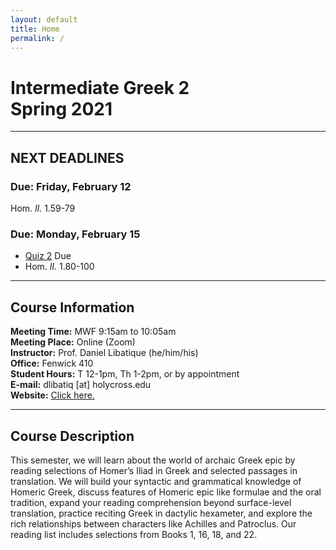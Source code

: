 ```yaml
---
layout: default
title: Home
permalink: /
---
```


# Intermediate Greek 2<br>Spring 2021

***

## NEXT DEADLINES

### Due: Friday, February 12
Hom. *Il.* 1.59-79

### Due: Monday, February 15
* [Quiz 2](https://hc.instructure.com/courses/2941/assignments/31054) Due
* Hom. *Il.* 1.80-100

***

## Course Information

**Meeting Time:** MWF 9:15am to 10:05am  
**Meeting Place:**  Online (Zoom)  
**Instructor:** Prof. Daniel Libatique (he/him/his)  
**Office:** Fenwick 410  
**Student Hours:** T 12-1pm, Th 1-2pm, or by appointment  
**E-mail:** dlibatiq [at] holycross.edu  
**Website:** [Click here.](https://libatique.info)

***

## Course Description

This semester, we will learn about the world of archaic Greek epic by reading selections of Homer’s Iliad in Greek and selected passages in translation. We will build your syntactic and grammatical knowledge of Homeric Greek, discuss features of Homeric epic like formulae and the oral tradition, expand your reading comprehension beyond surface-level translation, practice reciting Greek in dactylic hexameter, and explore the rich relationships between characters like Achilles and Patroclus. Our reading list includes selections from Books 1, 16, 18, and 22.
